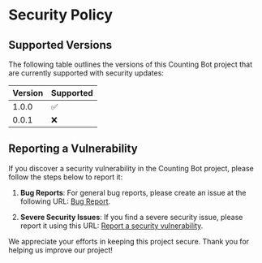 # Security Policy

## Supported Versions

The following table outlines the versions of this Counting Bot project that are currently supported with security updates:

| Version | Supported          |
| ------- | ------------------ |
| 1.0.0   | :white_check_mark: |
| 0.0.1   | :x:                |

## Reporting a Vulnerability

If you discover a security vulnerability in the Counting Bot project, please follow the steps below to report it:

1. **Bug Reports**:
   For general bug reports, please create an issue at the following URL: [Bug Report](https://github.com/2000Arion/counting-discord-bot/issues/new?assignees=&labels=bug&projects=&template=bug_report.md&title=%5BBUG%5D+).

2. **Severe Security Issues**:
   If you find a severe security issue, please report it using this URL: [Report a security vulnerability](https://github.com/2000Arion/counting-discord-bot/security/advisories/new).

We appreciate your efforts in keeping this project secure. Thank you for helping us improve our project!
